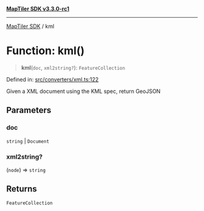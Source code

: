 [**MapTiler SDK v3.3.0-rc1**](../README.md)

***

[MapTiler SDK](../README.md) / kml

# Function: kml()

> **kml**(`doc`, `xml2string?`): `FeatureCollection`

Defined in: [src/converters/xml.ts:122](https://github.com/maptiler/maptiler-sdk-js/blob/d9cb958ebf063ecde2f6f583eb172e5a83460e6a/src/converters/xml.ts#L122)

Given a XML document using the KML spec, return GeoJSON

## Parameters

### doc

`string` | `Document`

### xml2string?

(`node`) => `string`

## Returns

`FeatureCollection`
